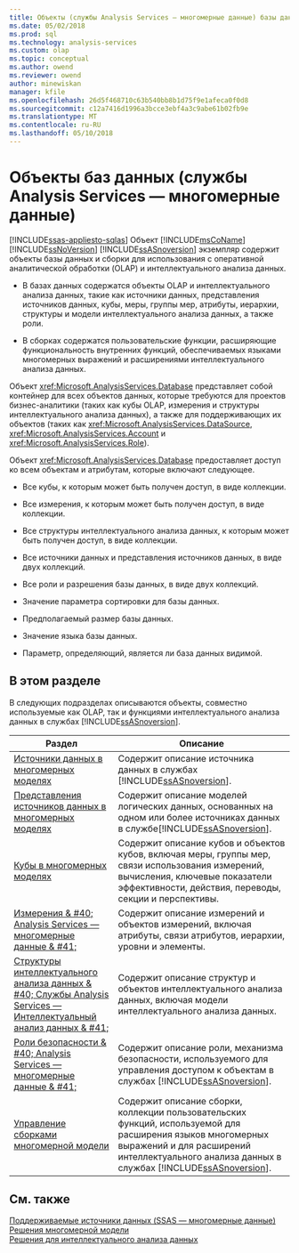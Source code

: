```yaml
---
title: Объекты (службы Analysis Services — многомерные данные) базы данных | Документы Microsoft
ms.date: 05/02/2018
ms.prod: sql
ms.technology: analysis-services
ms.custom: olap
ms.topic: conceptual
ms.author: owend
ms.reviewer: owend
author: minewiskan
manager: kfile
ms.openlocfilehash: 26d5f468710c63b540bb8b1d75f9e1afeca0f0d8
ms.sourcegitcommit: c12a7416d1996a3bcce3ebf4a3c9abe61b02fb9e
ms.translationtype: MT
ms.contentlocale: ru-RU
ms.lasthandoff: 05/10/2018
---
```

# <a name="database-objects-analysis-services---multidimensional-data"></a>Объекты баз данных (службы Analysis Services — многомерные данные)
[!INCLUDE[ssas-appliesto-sqlas](../../../includes/ssas-appliesto-sqlas.md)]
  Объект [!INCLUDE[msCoName](../../../includes/msconame-md.md)] [!INCLUDE[ssNoVersion](../../../includes/ssnoversion-md.md)] [!INCLUDE[ssASnoversion](../../../includes/ssasnoversion-md.md)] экземпляр содержит объекты базы данных и сборки для использования с оперативной аналитической обработки (OLAP) и интеллектуального анализа данных.  
  
-   В базах данных содержатся объекты OLAP и интеллектуального анализа данных, такие как источники данных, представления источников данных, кубы, меры, группы мер, атрибуты, иерархии, структуры и модели интеллектуального анализа данных, а также роли.  
  
-   В сборках содержатся пользовательские функции, расширяющие функциональность внутренних функций, обеспечиваемых языками многомерных выражений и расширениями интеллектуального анализа данных.  
  
 Объект <xref:Microsoft.AnalysisServices.Database> представляет собой контейнер для всех объектов данных, которые требуются для проектов бизнес-аналитики (таких как кубы OLAP, измерения и структуры интеллектуального анализа данных), а также для поддерживающих их объектов (таких как <xref:Microsoft.AnalysisServices.DataSource>, <xref:Microsoft.AnalysisServices.Account> и <xref:Microsoft.AnalysisServices.Role>).  
  
 Объект <xref:Microsoft.AnalysisServices.Database> предоставляет доступ ко всем объектам и атрибутам, которые включают следующее.  
  
-   Все кубы, к которым может быть получен доступ, в виде коллекции.  
  
-   Все измерения, к которым может быть получен доступ, в виде коллекции.  
  
-   Все структуры интеллектуального анализа данных, к которым может быть получен доступ, в виде коллекции.  
  
-   Все источники данных и представления источников данных, в виде двух коллекций.  
  
-   Все роли и разрешения базы данных, в виде двух коллекций.  
  
-   Значение параметра сортировки для базы данных.  
  
-   Предполагаемый размер базы данных.  
  
-   Значение языка базы данных.  
  
-   Параметр, определяющий, является ли база данных видимой.  
  
## <a name="in-this-section"></a>В этом разделе  
 В следующих подразделах описываются объекты, совместно используемые как OLAP, так и функциями интеллектуального анализа данных в службах [!INCLUDE[ssASnoversion](../../../includes/ssasnoversion-md.md)].  
  
|Раздел|Описание|  
|-----------|-----------------|  
|[Источники данных в многомерных моделях](../../../analysis-services/multidimensional-models/data-sources-in-multidimensional-models.md)|Содержит описание источника данных в службах [!INCLUDE[ssASnoversion](../../../includes/ssasnoversion-md.md)].|  
|[Представления источников данных в многомерных моделях](../../../analysis-services/multidimensional-models/data-source-views-in-multidimensional-models.md)|Содержит описание моделей логических данных, основанных на одном или более источниках данных в службе[!INCLUDE[ssASnoversion](../../../includes/ssasnoversion-md.md)].|  
|[Кубы в многомерных моделях](../../../analysis-services/multidimensional-models/cubes-in-multidimensional-models.md)|Содержит описание кубов и объектов кубов, включая меры, группы мер, связи использования измерений, вычисления, ключевые показатели эффективности, действия, переводы, секции и перспективы.|  
|[Измерения & #40; Analysis Services — многомерные данные & #41;](../../../analysis-services/multidimensional-models-olap-logical-dimension-objects/dimensions-analysis-services-multidimensional-data.md)|Содержит описание измерений и объектов измерений, включая атрибуты, связи атрибутов, иерархии, уровни и элементы.|  
|[Структуры интеллектуального анализа данных & #40; Службы Analysis Services — Интеллектуальный анализ данных & #41;](../../../analysis-services/data-mining/mining-structures-analysis-services-data-mining.md)|Содержит описание структур и объектов интеллектуального анализа данных, включая модели интеллектуального анализа данных.|  
|[Роли безопасности & #40; Analysis Services — многомерные данные & #41;](../../../analysis-services/multidimensional-models/olap-logical/security-roles-analysis-services-multidimensional-data.md)|Содержит описание роли, механизма безопасности, используемого для управления доступом к объектам в службах [!INCLUDE[ssASnoversion](../../../includes/ssasnoversion-md.md)].|  
|[Управление сборками многомерной модели](../../../analysis-services/multidimensional-models/multidimensional-model-assemblies-management.md)|Содержит описание сборки, коллекции пользовательских функций, используемой для расширения языков многомерных выражений и для расширений интеллектуального анализа данных в службах [!INCLUDE[ssASnoversion](../../../includes/ssasnoversion-md.md)].|  
  
## <a name="see-also"></a>См. также  
 [Поддерживаемые источники данных &#40;SSAS — многомерные данные&#41;](../../../analysis-services/multidimensional-models/supported-data-sources-ssas-multidimensional.md)   
 [Решения многомерной модели ](../../../analysis-services/multidimensional-models/multidimensional-model-solutions-ssas.md)   
 [Решения для интеллектуального анализа данных](../../../analysis-services/data-mining/data-mining-solutions.md)  
  
  
